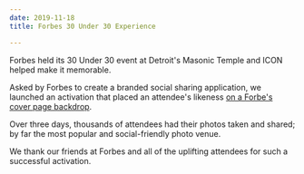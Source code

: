 ```yaml
---
date: 2019-11-18
title: Forbes 30 Under 30 Experience

---
```

Forbes held its 30 Under 30 event at Detroit's Masonic Temple and ICON helped make it memorable.

Asked by Forbes to create a branded social sharing application, we launched an activation that placed an attendee's likeness [on a Forbe's cover page backdrop](https://www.instagram.com/explore/tags/forbesunder30summit/?hl=en).

Over three days, thousands of attendees had their photos taken and shared; by far the most popular and social-friendly photo venue.

We thank our friends at Forbes and all of the uplifting attendees for such a successful activation.